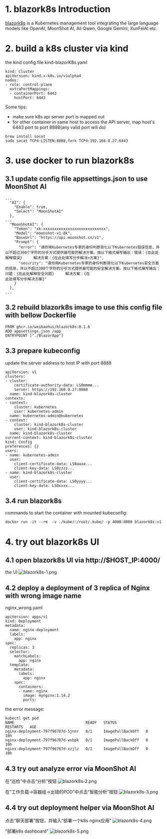 # 1. blazork8s Introduction
[blazork8s](https://github.com/weibaohui/blazork8s) is a Kubernetes management tool integrating the large language models like OpenAI, MoonShot AI,  Ali Qwen, Google Gemini, XunFeiAI etc.

# 2. build a k8s cluster via kind
the kind config file kind-blazorK8s.yaml
```
kind: Cluster
apiVersion: kind.x-k8s.io/v1alpha4
nodes:
- role: control-plane
  extraPortMappings:
  - containerPort: 6443
    hostPort: 6443
```

Some tips:
- make sure k8s api server port is mapped out
- for other container in same host to access the API server, map host's 6443 port to port 8888(any valid port will do)
```
brew install socat
sudo socat TCP4-LISTEN:8888,fork TCP4:192.168.0.27:6443          
```

# 3. use docker to run blazork8s
## 3.1 update config file appsettings.json to use MoonShot AI
```
...
  "AI": {
    "Enable": true,
    "Select": "MoonShotAI"
  },
...
  "MoonShotAI": {
    "Token": "sk-xxxxxxxxxxxxxxxxxxxxxxxxxxxx",
    "Model": "moonshot-v1-8k",
    "BaseUrl": "https://api.moonshot.cn/v1",
    "Prompt": {
      "error": "请你用Kubernetes专家的身份判断简化以下Kubernetes错误信息，并以不超过300个字符的分步方式提供最可能的解决方案。按以下格式编写输出：错误：{在此处解释错误}     解决方案：{在此处填写分步解决>方案}",
      "security": "请你用Kubernetes专家的身份判断简化以下Kubernetes安全方面的信息，并以不超过300个字符的分步方式提供最可能的安全解决方案。按以下格式编写输出：问题：{在此处解释安全问题}     解决方案：{在
此处填写分步解决方案}"
    }
  },
...
```

## 3.2 rebuild blazork8s image to use this config file with bellow Dockerfile
```
FROM ghcr.io/weibaohui/blazork8s:0.1.6
ADD appsettings.json /app
ENTRYPOINT ["./BlazorApp"]
```

## 3.3 prepare kubeconfig
update the server address to host IP with port 8888
```
apiVersion: v1
clusters:
- cluster:
    certificate-authority-data: LS0mmmm...
    server: https://192.168.0.27:8888
  name: kind-blazork8s-cluster
contexts:
- context:
    cluster: kubernetes
    user: kubernetes-admin
  name: kubernetes-admin@kubernetes
- context:
    cluster: kind-blazork8s-cluster
    user: kind-blazork8s-cluster
  name: kind-blazork8s-cluster
current-context: kind-blazork8s-cluster
kind: Config
preferences: {}
users:
- name: kubernetes-admin
  user:
    client-certificate-data: LS0aaaa...
    client-key-data: LS0zzzz...
- name: kind-blazork8s-cluster
  user:
    client-certificate-data: LS0yyyy...
    client-key-data: LS0xxxx...
```

## 3.4 run blazork8s
commands to start the container with mounted kubeconfig:
```
docker run -it --rm  -v ./kube/:/root/.kube/ -p 4000:8080 blazork8s:v1
```

# 4. try out blazork8s UI
## 4.1 open blazork8s UI via http://$HOST_IP:4000/
the UI
![blazork8s-1.png](../picture/blazork8s-1.png)

## 4.2 deploy a deployment of 3 replica of Nginx with wrong image name
nginx_wrong.yaml
```
apiVersion: apps/v1
kind: Deployment
metadata:
  name: nginx-deployment
  labels:
    app: nginx
spec:
  replicas: 3
  selector:
    matchLabels:
      app: nginx
  template:
    metadata:
      labels:
        app: nginx
    spec:
      containers:
      - name: nginx
        image: mynginx:1.14.2
        ports:
```

the error message:
```
kubectl get pod
NAME                                READY   STATUS             RESTARTS   AGE
nginx-deployment-797f96787d-5jnnr   0/1     ImagePullBackOff   0          10h
nginx-deployment-797f96787d-wvbpk   0/1     ImagePullBackOff   0          10h
nginx-deployment-797f96787d-xzjlz   0/1     ImagePullBackOff   0          10h
```

## 4.3 try out analyze error via MoonShot AI
在“巡检”中点击“分析”按钮
![blazork8s-2.png](../picture/blazork8s-2.png)

在“工作负载->容器组->出错的POD”中点击“智能分析”按钮
![blazork8s-3.png](../picture/blazork8s-3.png)

## 4.4 try out deployment helper via MoonShot AI
点击“聊天部署”按钮，并输入“部署一个k8s nginx应用”
![blazork8s-4.png](../picture/blazork8s-4.png)

“部署k8s dashboard”
![blazork8s-5.png](../picture/blazork8s-5.png)
